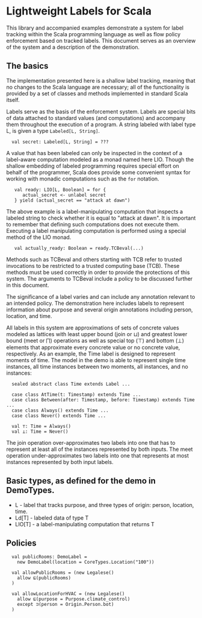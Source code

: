 # Lightweight Labels for Scala

This library and accompanied examples demonstrate a system for label
tracking within the Scala programming language as well as flow policy
enforcement based on tracked labels. This document serves as an
overview of the system and a description of the demonstration.

## The basics

The implementation presented here is a shallow label tracking, meaning
that no changes to the Scala language are necessary; all of the
functionality is provided by a set of classes and methods implemented
in standard Scala itself.

Labels serve as the basis of the enforcement system. Labels are
special bits of data attached to standard values (and computations)
and accompany them throughout the execution of a program. A string
labeled with label type L, is given a type ```Labeled[L, String]```.

```
  val secret: Labeled[L, String] = ???
```

A value that has been labeled can only be inspected in the context of
a label-aware computation modeled as a monad named here LIO. Though
the shallow embedding of labeled programming requires special effort
on behalf of the programmer, Scala does provide some convenient syntax
for working with monadic computations such as the ```for``` notation.

```
   val ready: LIO[L, Boolean] = for {
      actual_secret <- unlabel secret
   } yield (actual_secret == "attack at dawn")
```

The above example is a label-manipulating computation that inspects a
labeled string to check whether it is equal to "attack at dawn". It is
important to remember that defining such computations does not execute
them. Executing a label manipulating computation is performed using a
special method of the LIO monad.

```
   val actually_ready: Boolean = ready.TCBeval(...)
```

Methods such as TCBeval and others starting with TCB refer to trusted
invocations to be restricted to a trusted computing base (TCB). These
methods must be used correctly in order to provide the protections of
this system. The arguments to TCBeval include a policy to be
discussed further in this document.

The significance of a label varies and can include any annotation
relevant to an intended policy. The demonstration here includes labels
to represent information about purpose and several origin annotations
including person, location, and time.

All labels in this system are approximations of sets of concrete
values modeled as lattices with least upper bound (join or ⊔) and
greatest lower bound (meet or ⨅) operations as well as special top (⊤)
and bottom (⊥) elements that approximate every concrete value or no
concrete value, respectively. As an example, the Time label is
designed to represent moments of time. The model in the demo is able
to represent single time instances, all time instances between two
moments, all instances, and no instances:

```
  sealed abstract class Time extends Label ...

  case class AtTime(t: Timestamp) extends Time ...
  case class Between(after: Timestamp, before: Timestamp) extends Time ...
  case class Always() extends Time ...
  case class Never() extends Time ...

  val ⊤: Time = Always()
  val ⊥: Time = Never()
```

The join operation over-approximates two labels into one that has to
represent at least all of the instances represented by both inputs.
The meet operation under-approximates two labels into one that
represents at most instances represented by both input labels.

## Basic types, as defined for the demo in DemoTypes.

* L - label that tracks purpose, and three types of origin: person, location, time.
* Ld[T] - labeled data of type T
* LIO[T] - a label-manipulating computation that returns T

## Policies

```
  val publicRooms: DemoLabel =
    new DemoLabel(location = CoreTypes.Location("100"))

  val allowPublicRooms = (new Legalese()
    allow ⊑(publicRooms)
  )

  val allowLocationForHVAC = (new Legalese()
    allow ⊑(purpose = Purpose.climate_control)
    except ⊐(person = Origin.Person.bot)
  )
```
